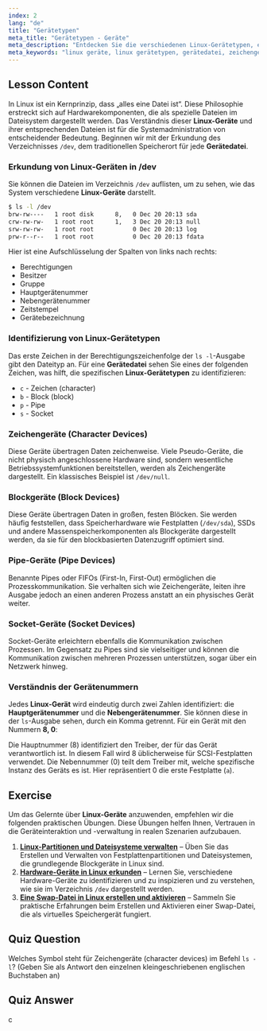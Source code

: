 ```yaml
---
index: 2
lang: "de"
title: "Gerätetypen"
meta_title: "Gerätetypen - Geräte"
meta_description: "Entdecken Sie die verschiedenen Linux-Gerätetypen, einschließlich Zeichen-, Block-, Pipe- und Socket-Geräte. Erfahren Sie, wie Linux Geräte verwaltet, wie Sie eine Gerätedatei mit `ls -l /dev` identifizieren und welche Rolle Haupt- und Neben-Gerätenummern spielen."
meta_keywords: "linux geräte, linux gerätetypen, gerätedatei, zeichengerät, blockgerät, haupt neben nummern, linux für geräte, /dev verzeichnis"
---
```


## Lesson Content

In Linux ist ein Kernprinzip, dass „alles eine Datei ist“. Diese Philosophie erstreckt sich auf Hardwarekomponenten, die als spezielle Dateien im Dateisystem dargestellt werden. Das Verständnis dieser **Linux-Geräte** und ihrer entsprechenden Dateien ist für die Systemadministration von entscheidender Bedeutung. Beginnen wir mit der Erkundung des Verzeichnisses `/dev`, dem traditionellen Speicherort für jede **Gerätedatei**.

### Erkundung von Linux-Geräten in /dev

Sie können die Dateien im Verzeichnis `/dev` auflisten, um zu sehen, wie das System verschiedene **Linux-Geräte** darstellt.

```bash
$ ls -l /dev
brw-rw----   1 root disk      8,   0 Dec 20 20:13 sda
crw-rw-rw-   1 root root      1,   3 Dec 20 20:13 null
srw-rw-rw-   1 root root           0 Dec 20 20:13 log
prw-r--r--   1 root root           0 Dec 20 20:13 fdata
```

Hier ist eine Aufschlüsselung der Spalten von links nach rechts:

- Berechtigungen
- Besitzer
- Gruppe
- Hauptgerätenummer
- Nebengerätenummer
- Zeitstempel
- Gerätebezeichnung

### Identifizierung von Linux-Gerätetypen

Das erste Zeichen in der Berechtigungszeichenfolge der `ls -l`-Ausgabe gibt den Dateityp an. Für eine **Gerätedatei** sehen Sie eines der folgenden Zeichen, was hilft, die spezifischen **Linux-Gerätetypen** zu identifizieren:

- `c` - Zeichen (character)
- `b` - Block (block)
- `p` - Pipe
- `s` - Socket

### Zeichengeräte (Character Devices)

Diese Geräte übertragen Daten zeichenweise. Viele Pseudo-Geräte, die nicht physisch angeschlossene Hardware sind, sondern wesentliche Betriebssystemfunktionen bereitstellen, werden als Zeichengeräte dargestellt. Ein klassisches Beispiel ist `/dev/null`.

### Blockgeräte (Block Devices)

Diese Geräte übertragen Daten in großen, festen Blöcken. Sie werden häufig feststellen, dass Speicherhardware wie Festplatten (`/dev/sda`), SSDs und andere Massenspeicherkomponenten als Blockgeräte dargestellt werden, da sie für den blockbasierten Datenzugriff optimiert sind.

### Pipe-Geräte (Pipe Devices)

Benannte Pipes oder FIFOs (First-In, First-Out) ermöglichen die Prozesskommunikation. Sie verhalten sich wie Zeichengeräte, leiten ihre Ausgabe jedoch an einen anderen Prozess anstatt an ein physisches Gerät weiter.

### Socket-Geräte (Socket Devices)

Socket-Geräte erleichtern ebenfalls die Kommunikation zwischen Prozessen. Im Gegensatz zu Pipes sind sie vielseitiger und können die Kommunikation zwischen mehreren Prozessen unterstützen, sogar über ein Netzwerk hinweg.

### Verständnis der Gerätenummern

Jedes **Linux-Gerät** wird eindeutig durch zwei Zahlen identifiziert: die **Hauptgerätenummer** und die **Nebengerätenummer**. Sie können diese in der `ls`-Ausgabe sehen, durch ein Komma getrennt. Für ein Gerät mit den Nummern **8, 0**:

Die Hauptnummer (8) identifiziert den Treiber, der für das Gerät verantwortlich ist. In diesem Fall wird 8 üblicherweise für SCSI-Festplatten verwendet. Die Nebennummer (0) teilt dem Treiber mit, welche spezifische Instanz des Geräts es ist. Hier repräsentiert 0 die erste Festplatte (`a`).

## Exercise

Um das Gelernte über **Linux-Geräte** anzuwenden, empfehlen wir die folgenden praktischen Übungen. Diese Übungen helfen Ihnen, Vertrauen in die Geräteinteraktion und -verwaltung in realen Szenarien aufzubauen.

1. **[Linux-Partitionen und Dateisysteme verwalten](https://labex.io/de/labs/comptia-manage-linux-partitions-and-filesystems-590845)** – Üben Sie das Erstellen und Verwalten von Festplattenpartitionen und Dateisystemen, die grundlegende Blockgeräte in Linux sind.
2. **[Hardware-Geräte in Linux erkunden](https://labex.io/de/labs/comptia-explore-hardware-devices-in-linux-590861)** – Lernen Sie, verschiedene Hardware-Geräte zu identifizieren und zu inspizieren und zu verstehen, wie sie im Verzeichnis `/dev` dargestellt werden.
3. **[Eine Swap-Datei in Linux erstellen und aktivieren](https://labex.io/de/labs/comptia-create-and-activate-a-swap-file-in-linux-590858)** – Sammeln Sie praktische Erfahrungen beim Erstellen und Aktivieren einer Swap-Datei, die als virtuelles Speichergerät fungiert.

## Quiz Question

Welches Symbol steht für Zeichengeräte (character devices) im Befehl `ls -l`? (Geben Sie als Antwort den einzelnen kleingeschriebenen englischen Buchstaben an)

## Quiz Answer

c
